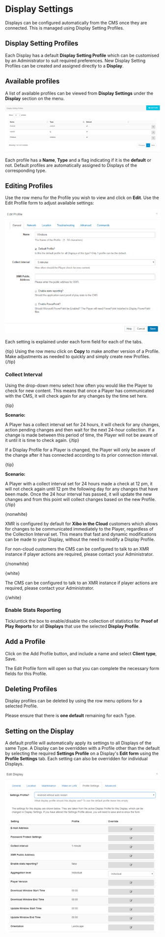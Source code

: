 <!--toc=displays-->
# Display Settings 

Displays can be configured automatically from the CMS once they are connected. This is managed using Display Setting Profiles.

## Display Setting Profiles

Each Display has a default **Display Setting Profile** which can be customised by an Administrator to suit required preferences. New Display Setting Profiles can be created and assigned directly to a **Display**.

## Available profiles

A list of available profiles can be viewed from **Display Settings** under the **Display** section on the menu.

![Display Settings Profiles](img/displays_settings_profiles.png)

Each profile has a **Name**, **Type** and a flag indicating if it is the **default** or not. Default profiles are automatically assigned to Displays of the corresponding type.

## Editing Profiles

Use the row menu for the Profile you wish to view and click on **Edit**. Use the Edit Profile form to adjust available settings:

![Displays Settings Edit](img/displays_settings_edit.png)

Each setting is explained under each form field for each of the tabs.

{tip}
Using the row menu click on **Copy** to make another version of a Profile. Make adjustments as needed to quickly and simply create new Profiles.
{/tip}

### Collect Interval

Using the drop-down menu select how often you would like the Player to check for new content. This means that once a Player has communicated with the CMS, it will check again for any changes by the time  set here.

{tip}

**Scenario:**

A Player has a collect interval set for 24 hours, it will check for any changes, action pending changes and then wait for the next 24-hour collection. If a change is made between this period of time, the Player will not be aware of it until it is time to check again.
{/tip}

If a Display Profile for a Player is changed, the Player will only be aware of the change after it has connected according to its prior connection interval. 

{tip}

**Scenario:**

A Player with a collect interval set for 24 hours made a check at 12 pm, it will not check again until 12 pm the following day for any changes that have been made. Once the 24 hour interval has passed, it will update the new changes and from this point will collect changes based on the new Profile.
{/tip}

{nonwhite}

XMR is configured by default for **Xibo in the Cloud** customers which allows for changes to be communicated immediately to the Player, regardless of the Collection Interval set. This means that fast and dynamic modifications can be made to your Display, without the need to modify a Display Profile.

For non-cloud customers the CMS can be configured to talk to an XMR instance if player actions are required, please contact your Administrator.

{/nonwhite} 

{white}

The CMS can be configured to talk to an XMR instance if player actions are required, please contact your Administrator.

{/white}

### Enable Stats Reporting

Tick/untick the box to enable/disable the collection of statistics for **Proof of Play Reports** for all **Displays** that use the selected **Display Profile**.

## Add a Profile

Click on the Add Profile button, and include a name and select **Client type**, Save.

The Edit Profile form will open so that you can complete the necessary form fields for this Profile.

## Deleting Profiles

Display profiles can be deleted by using the row menu options for a selected Profile. 

Please ensure that there is **one default** remaining for each Type.

## Setting on the Display

A default profile will automatically apply its settings to all Displays of the same Type. A Display can be overridden with a Profile other than the default by selecting the required **Settings Profile** on a Display's **Edit form** using the **Profile Settings** tab. Each setting can also be overridden for individual Displays.

![Displays Edit Profile Settings](img/displays_edit_profilesettings.png)